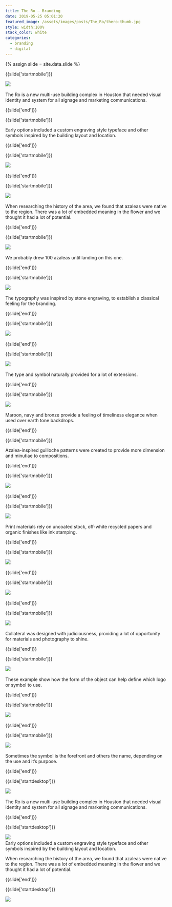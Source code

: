 ```yaml
---
title: The Ro — Branding
date: 2019-05-25 05:01:20
featured_image: /assets/images/posts/The_Ro/thero-thumb.jpg
style: width:100%
stack_color: white
categories:
  - branding
  - digital
---
```

{% assign slide = site.data.slide %}


{{slide['startmobile']}}

<div><img class='full-height' src='/assets/images/posts/The_Ro/thero-1-mobile.png' srcset='/assets/images/posts/The_Ro/thero-1-mobile.png 375w, /assets/images/posts/The_Ro/thero-1-mobile@2x.png 750w, /assets/images/posts/The_Ro/thero-1-mobile@3x.png 1125w'></div>

<p class='bg'>The Ro is a new multi-use building complex in Houston that needed visual identity and system for all signage and marketing communications.</p>

{{slide['end']}}




{{slide['startmobile']}}

Early options included a custom engraving style typeface and other symbols inspired by the building layout and location.

{{slide['end']}}




{{slide['startmobile']}}

<div><img class='full-height' src='/assets/images/posts/The_Ro/thero-2-mobile.png' srcset='/assets/images/posts/The_Ro/thero-2-mobile.png 375w, /assets/images/posts/The_Ro/thero-2-mobile@2x.png 750w, /assets/images/posts/The_Ro/thero-2-mobile@3x.png 1125w'></div>

{{slide['end']}}




{{slide['startmobile']}}

<div><img class='full-height' src='/assets/images/posts/The_Ro/thero-3-mobile.png' srcset='/assets/images/posts/The_Ro/thero-3-mobile.png 375w, /assets/images/posts/The_Ro/thero-3-mobile@2x.png 750w, /assets/images/posts/The_Ro/thero-3-mobile@3x.png 1125w'></div>

<p class='bg'>When researching the history of the area, we found that azaleas were native to the region. There was a lot of embedded meaning in the flower and we thought it had a lot of potential.</p>

{{slide['end']}}



{{slide['startmobile']}}

<div><img class='full-height' src='/assets/images/posts/The_Ro/thero-4-mobile.png' srcset='/assets/images/posts/The_Ro/thero-4-mobile.png 375w, /assets/images/posts/The_Ro/thero-4-mobile@2x.png 750w, /assets/images/posts/The_Ro/thero-4-mobile@3x.png 1125w'></div>

<p class='bg'>We probably drew 100 azaleas until landing on this one.</p>


{{slide['end']}}



{{slide['startmobile']}}

<div><img class='full-height' src='/assets/images/posts/The_Ro/thero-5-mobile.png' srcset='/assets/images/posts/The_Ro/thero-5-mobile.png 375w, /assets/images/posts/The_Ro/thero-5-mobile@2x.png 750w, /assets/images/posts/The_Ro/thero-5-mobile@3x.png 1125w'></div>

<p class='bg'>The typography was inspired by stone engraving, to establish a classical feeling for the branding.</p>

{{slide['end']}}




{{slide['startmobile']}}

<div><img class='full-height' src='/assets/images/posts/The_Ro/thero-6-mobile.png' srcset='/assets/images/posts/The_Ro/thero-6-mobile.png 375w, /assets/images/posts/The_Ro/thero-6-mobile@2x.png 750w, /assets/images/posts/The_Ro/thero-6-mobile@3x.png 1125w'></div>

{{slide['end']}}



{{slide['startmobile']}}

<div><img class='full-height' src='/assets/images/posts/The_Ro/thero-7-mobile.png' srcset='/assets/images/posts/The_Ro/thero-7-mobile.png 375w, /assets/images/posts/The_Ro/thero-7-mobile@2x.png 750w, /assets/images/posts/The_Ro/thero-7-mobile@3x.png 1125w'></div>

<p class='bg-dark'>The type and symbol naturally provided for a lot of extensions.</p>

{{slide['end']}}




{{slide['startmobile']}}

<div><img class='full-height' src='/assets/images/posts/The_Ro/thero-8-mobile.png' srcset='/assets/images/posts/The_Ro/thero-8-mobile.png 375w, /assets/images/posts/The_Ro/thero-8-mobile@2x.png 750w, /assets/images/posts/The_Ro/thero-8-mobile@3x.png 1125w'></div>

<p class='bg-dark'>Maroon, navy and bronze provide a feeling of timeliness elegance when used over earth tone backdrops.</p>

{{slide['end']}}



{{slide['startmobile']}}

Azalea-inspired guilloche patterns were created to provide more dimension and minutiae to compositions.

{{slide['end']}}



{{slide['startmobile']}}

<div><img class='full-height' src='/assets/images/posts/The_Ro/thero-9-mobile.png' srcset='/assets/images/posts/The_Ro/thero-9-mobile.png 375w, /assets/images/posts/The_Ro/thero-9-mobile@2x.png 750w, /assets/images/posts/The_Ro/thero-9-mobile@3x.png 1125w'></div>

<p class='bg-dark'></p>

{{slide['end']}}



{{slide['startmobile']}}

<div><img class='full-height' src='/assets/images/posts/The_Ro/thero-10-mobile.png' srcset='/assets/images/posts/The_Ro/thero-10-mobile.png 375w, /assets/images/posts/The_Ro/thero-10-mobile@2x.png 750w, /assets/images/posts/The_Ro/thero-10-mobile@3x.png 1125w'></div>

<p class='bg-dark'>Print materials rely on uncoated stock, off-white recycled papers and organic finishes like ink stamping.</p>

{{slide['end']}}




{{slide['startmobile']}}

<div><img class='full-height' src='/assets/images/posts/The_Ro/thero-11-mobile.png' srcset='/assets/images/posts/The_Ro/thero-11-mobile.png 375w, /assets/images/posts/The_Ro/thero-11-mobile@2x.png 750w, /assets/images/posts/The_Ro/thero-11-mobile@3x.png 1125w'></div>

<p class='bg-dark'></p>


{{slide['end']}}




{{slide['startmobile']}}

<div><img class='full-height' src='/assets/images/posts/The_Ro/thero-12-mobile.png' srcset='/assets/images/posts/The_Ro/thero-12-mobile.png 375w, /assets/images/posts/The_Ro/thero-12-mobile@2x.png 750w, /assets/images/posts/The_Ro/thero-12-mobile@3x.png 1125w'></div>

<p class='bg-dark'></p>

{{slide['end']}}




{{slide['startmobile']}}

<div><img class='full-height' src='/assets/images/posts/The_Ro/thero-13-mobile.png' srcset='/assets/images/posts/The_Ro/thero-13-mobile.png 375w, /assets/images/posts/The_Ro/thero-13-mobile@2x.png 750w, /assets/images/posts/The_Ro/thero-13-mobile@3x.png 1125w'></div>

<p class='bg'>Collateral was designed with judiciousness, providing a lot of opportunity for materials and photography to shine.</p>

{{slide['end']}}



{{slide['startmobile']}}

<div><img class='full-height' src='/assets/images/posts/The_Ro/thero-14-mobile.png' srcset='/assets/images/posts/The_Ro/thero-14-mobile.png 375w, /assets/images/posts/The_Ro/thero-14-mobile@2x.png 750w, /assets/images/posts/The_Ro/thero-14-mobile@3x.png 1125w'></div>

<p class='bg-dark'>These example show how the form of the object can help define which logo or symbol to use.</p>

{{slide['end']}}



{{slide['startmobile']}}

<div><img class='full-height' src='/assets/images/posts/The_Ro/thero-15-mobile.png' srcset='/assets/images/posts/The_Ro/thero-15-mobile.png 375w, /assets/images/posts/The_Ro/thero-15-mobile@2x.png 750w, /assets/images/posts/The_Ro/thero-15-mobile@3x.png 1125w'></div>

<p class='bg-dark'></p>

{{slide['end']}}



{{slide['startmobile']}}

<div><img class='full-width' src='/assets/images/posts/The_Ro/thero-16-mobile.png' srcset='/assets/images/posts/The_Ro/thero-16-mobile.png 375w, /assets/images/posts/The_Ro/thero-16-mobile@2x.png 750w, /assets/images/posts/The_Ro/thero-16-mobile@3x.png 1125w'></div>

<p class='bg'>Sometimes the symbol is the forefront and others the name, depending on the use and it’s purpose.</p>

{{slide['end']}}









{{slide['startdesktop']}}

<div><img class='full-width' src='/assets/images/posts/The_Ro/thero-1@2x.png' srcset='/assets/images/posts/The_Ro/thero-1.png 1024w, /assets/images/posts/The_Ro/thero-1@2x.png 2048w, /assets/images/posts/The_Ro/thero-1@3x.png 3072w'></div>

The Ro is a new multi-use building complex in Houston that needed visual identity and system for all signage and marketing communications.

{{slide['end']}}



{{slide['startdesktop']}}

<div><img src='/assets/images/posts/The_Ro/thero-2@2x.png' srcset='/assets/images/posts/The_Ro/thero-2.png 794w, /assets/images/posts/The_Ro/thero-2@2x.png 1588w, /assets/images/posts/The_Ro/thero-2@3x.png 2382w'></div>

<figcaption>Early options included a custom engraving style typeface and other symbols inspired by the building layout and location.</figcaption>

When researching the history of the area, we found that azaleas were native to the region. There was a lot of embedded meaning in the flower and we thought it had a lot of potential.

{{slide['end']}}



{{slide['startdesktop']}}

<div class='row'>

<div><img src='/assets/images/posts/The_Ro/thero-3@2x.png' srcset='/assets/images/posts/The_Ro/thero-3.png 314w, /assets/images/posts/The_Ro/thero-3@2x.png 628w, /assets/images/posts/The_Ro/thero-3@3x.png 942w'></div><!--

--><div><img src='/assets/images/posts/The_Ro/thero-4@2x.png' srcset='/assets/images/posts/The_Ro/thero-4.png 474w, /assets/images/posts/The_Ro/thero-4@2x.png 948w, /assets/images/posts/The_Ro/thero-4@3x.png 1422w'></div>

</div>

<figcaption>We probably drew 100 azaleas until landing on this one.</figcaption>

The typography was inspired by stone engraving, to establish a classical feeling for the branding.

{{slide['end']}}




{{slide['startdesktop']}}

<div class='row'>

<div><img src='/assets/images/posts/The_Ro/thero-5@2x.png' srcset='/assets/images/posts/The_Ro/thero-5.png 314w, /assets/images/posts/The_Ro/thero-5@2x.png 628w, /assets/images/posts/The_Ro/thero-5@3x.png 942w'></div><!--

--><div><img src='/assets/images/posts/The_Ro/thero-6@2x.png' srcset='/assets/images/posts/The_Ro/thero-6.png 474w, /assets/images/posts/The_Ro/thero-6@2x.png 948w, /assets/images/posts/The_Ro/thero-6@3x.png 1422w'></div>

</div>

The type and symbol naturally provided for a lot of extensions.

{{slide['end']}}




{{slide['startdesktop']}}

<div><img src='/assets/images/posts/The_Ro/thero-7@2x.png' srcset='/assets/images/posts/The_Ro/thero-7.png 794w, /assets/images/posts/The_Ro/thero-7@2x.png 1588w, /assets/images/posts/The_Ro/thero-7@3x.png 2382w'></div>

Maroon, navy and bronze provide a feeling of timeliness elegance when used over earth tone backdrops.

{{slide['end']}}




{{slide['startdesktop']}}

<div class='row'>

<div class='column'>

<div><img src='/assets/images/posts/The_Ro/thero-8@2x.png' srcset='/assets/images/posts/The_Ro/thero-8.png 234w, /assets/images/posts/The_Ro/thero-8@2x.png 468w, /assets/images/posts/The_Ro/thero-8@3x.png 702w'></div><!--

--><div><img src='/assets/images/posts/The_Ro/thero-9@2x.png' srcset='/assets/images/posts/The_Ro/thero-9.png 234w, /assets/images/posts/The_Ro/thero-9@2x.png 468w, /assets/images/posts/The_Ro/thero-9@3x.png 702w'></div>

</div><div><img src='/assets/images/posts/The_Ro/thero-10@2x.png' srcset='/assets/images/posts/The_Ro/thero-10.png 554w, /assets/images/posts/The_Ro/thero-10@2x.png 1108w, /assets/images/posts/The_Ro/thero-10@3x.png 1662w'></div>

</div>

Azalea-inspired guilloche patterns were created to provide more dimension and minutiae to compositons.

{{slide['end']}}




{{slide['startdesktop']}}

<div><img src='/assets/images/posts/The_Ro/thero-11@2x.png' srcset='/assets/images/posts/The_Ro/thero-11.png 794w, /assets/images/posts/The_Ro/thero-11@2x.png 1588w, /assets/images/posts/The_Ro/thero-11@3x.png 2382w'></div>

Print materials rely on uncoated stock, off-white recycled papers and organic finishes like ink stamping.

{{slide['end']}}




{{slide['startdesktop']}}

<div class='row'>

<div><img src='/assets/images/posts/The_Ro/thero-12@2x.png' srcset='/assets/images/posts/The_Ro/thero-12.png 554w, /assets/images/posts/The_Ro/thero-12@2x.png 1128w, /assets/images/posts/The_Ro/thero-12@3x.png 1662w'></div><div class='column'>

<div><img src='/assets/images/posts/The_Ro/thero-13@2x.png' srcset='/assets/images/posts/The_Ro/thero-13.png 234w, /assets/images/posts/The_Ro/thero-13@2x.png 468w, /assets/images/posts/The_Ro/thero-13@3x.png 702w'></div><!--

--><div><img src='/assets/images/posts/The_Ro/thero-14@2x.png' srcset='/assets/images/posts/The_Ro/thero-14.png 234w, /assets/images/posts/The_Ro/thero-14@2x.png 468w, /assets/images/posts/The_Ro/thero-14@3x.png 702w'></div>

</div>
</div>

Collateral was designed with judiciousness, providing a lot of opportunity for materials and photography to shine.

{{slide['end']}}




{{slide['startdesktop']}}

<div class='row'>

<div><img src='/assets/images/posts/The_Ro/thero-15@2x.png' srcset='/assets/images/posts/The_Ro/thero-15.png 554w, /assets/images/posts/The_Ro/thero-15@2x.png 1128w, /assets/images/posts/The_Ro/thero-15@3x.png 1662w'></div><div class='column'>

<div><img src='/assets/images/posts/The_Ro/thero-16@2x.png' srcset='/assets/images/posts/The_Ro/thero-16.png 234w, /assets/images/posts/The_Ro/thero-16@2x.png 468w, /assets/images/posts/The_Ro/thero-16@3x.png 702w'></div><!--

--><div><img src='/assets/images/posts/The_Ro/thero-17@2x.png' srcset='/assets/images/posts/The_Ro/thero-17.png 234w, /assets/images/posts/The_Ro/thero-17@2x.png 468w, /assets/images/posts/The_Ro/thero-17@3x.png 702w'></div>

</div>
</div>

These example show how the form of the object can help define which logo or symbol to use.

{{slide['end']}}





{{slide['startdesktop']}}

<div class='row'>

<div><img src='/assets/images/posts/The_Ro/thero-18@2x.png' srcset='/assets/images/posts/The_Ro/thero-18.png 314w, /assets/images/posts/The_Ro/thero-18@2x.png 628w, /assets/images/posts/The_Ro/thero-18@3x.png 942w'></div><!--

--><div><img src='/assets/images/posts/The_Ro/thero-19@2x.png' srcset='/assets/images/posts/The_Ro/thero-19.png 474w, /assets/images/posts/The_Ro/thero-19@2x.png 948w, /assets/images/posts/The_Ro/thero-19@3x.png 1422w'></div>

</div>


Sometimes the symbol is the forefront and others the name, depending on the use and it’s purpose.

{{slide['end']}}






{{slide['startdesktop']}}

<div><img src='/assets/images/posts/The_Ro/thero-20@2x.png' srcset='/assets/images/posts/The_Ro/thero-20.png 794w, /assets/images/posts/The_Ro/thero-20@2x.png 1588w, /assets/images/posts/The_Ro/thero-20@3x.png 2382w'></div>

{{slide['end']}}
